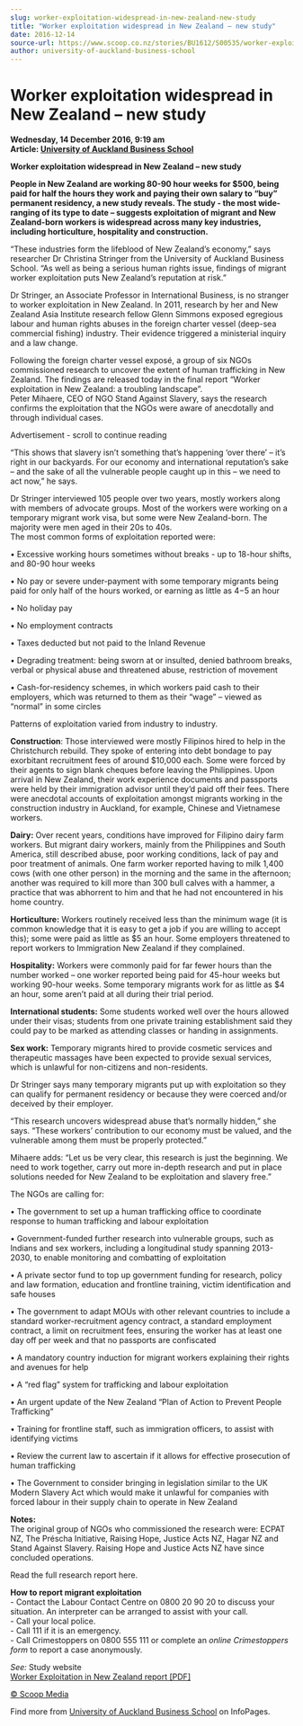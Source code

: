 ```yaml
---
slug: worker-exploitation-widespread-in-new-zealand-new-study
title: "Worker exploitation widespread in New Zealand – new study"
date: 2016-12-14
source-url: https://www.scoop.co.nz/stories/BU1612/S00535/worker-exploitation-widespread-in-new-zealand-new-study.htm
author: university-of-auckland-business-school
---
```

Worker exploitation widespread in New Zealand – new study
=========================================================

**Wednesday, 14 December 2016, 9:19 am**  
**Article: [University of Auckland Business School](https://info.scoop.co.nz/University_of_Auckland_Business_School)**

**Worker exploitation widespread in New Zealand – new study**

  
**People in New Zealand are working 80-90 hour weeks for $500, being paid for half the hours they work and paying their own salary to “buy” permanent residency, a new study reveals. The study - the most wide-ranging of its type to date – suggests exploitation of migrant and New Zealand-born workers is widespread across many key industries, including horticulture, hospitality and construction.**

“These industries form the lifeblood of New Zealand’s economy,” says researcher Dr Christina Stringer from the University of Auckland Business School. “As well as being a serious human rights issue, findings of migrant worker exploitation puts New Zealand’s reputation at risk.”

Dr Stringer, an Associate Professor in International Business, is no stranger to worker exploitation in New Zealand. In 2011, research by her and New Zealand Asia Institute research fellow Glenn Simmons exposed egregious labour and human rights abuses in the foreign charter vessel (deep-sea commercial fishing) industry. Their evidence triggered a ministerial inquiry and a law change.

Following the foreign charter vessel exposé, a group of six NGOs commissioned research to uncover the extent of human trafficking in New Zealand. The findings are released today in the final report “Worker exploitation in New Zealand: a troubling landscape”.  
Peter Mihaere, CEO of NGO Stand Against Slavery, says the research confirms the exploitation that the NGOs were aware of anecdotally and through individual cases.

Advertisement - scroll to continue reading





“This shows that slavery isn’t something that’s happening ‘over there’ – it’s right in our backyards. For our economy and international reputation’s sake – and the sake of all the vulnerable people caught up in this – we need to act now,” he says.

Dr Stringer interviewed 105 people over two years, mostly workers along with members of advocate groups. Most of the workers were working on a temporary migrant work visa, but some were New Zealand-born. The majority were men aged in their 20s to 40s.  
The most common forms of exploitation reported were:

• Excessive working hours sometimes without breaks - up to 18-hour shifts, and 80-90 hour weeks

• No pay or severe under-payment with some temporary migrants being paid for only half of the hours worked, or earning as little as $4-$5 an hour

• No holiday pay

• No employment contracts

• Taxes deducted but not paid to the Inland Revenue

• Degrading treatment: being sworn at or insulted, denied bathroom breaks, verbal or physical abuse and threatened abuse, restriction of movement

• Cash-for-residency schemes, in which workers paid cash to their employers, which was returned to them as their “wage” – viewed as “normal” in some circles

Patterns of exploitation varied from industry to industry.

**Construction**: Those interviewed were mostly Filipinos hired to help in the Christchurch rebuild. They spoke of entering into debt bondage to pay exorbitant recruitment fees of around $10,000 each. Some were forced by their agents to sign blank cheques before leaving the Philippines. Upon arrival in New Zealand, their work experience documents and passports were held by their immigration advisor until they’d paid off their fees. There were anecdotal accounts of exploitation amongst migrants working in the construction industry in Auckland, for example, Chinese and Vietnamese workers.

**Dairy:** Over recent years, conditions have improved for Filipino dairy farm workers. But migrant dairy workers, mainly from the Philippines and South America, still described abuse, poor working conditions, lack of pay and poor treatment of animals. One farm worker reported having to milk 1,400 cows (with one other person) in the morning and the same in the afternoon; another was required to kill more than 300 bull calves with a hammer, a practice that was abhorrent to him and that he had not encountered in his home country.

**Horticulture:** Workers routinely received less than the minimum wage (it is common knowledge that it is easy to get a job if you are willing to accept this); some were paid as little as $5 an hour. Some employers threatened to report workers to Immigration New Zealand if they complained.

**Hospitality:** Workers were commonly paid for far fewer hours than the number worked – one worker reported being paid for 45-hour weeks but working 90-hour weeks. Some temporary migrants work for as little as $4 an hour, some aren’t paid at all during their trial period.

**International students:** Some students worked well over the hours allowed under their visas; students from one private training establishment said they could pay to be marked as attending classes or handing in assignments.

**Sex work:** Temporary migrants hired to provide cosmetic services and therapeutic massages have been expected to provide sexual services, which is unlawful for non-citizens and non-residents.

Dr Stringer says many temporary migrants put up with exploitation so they can qualify for permanent residency or because they were coerced and/or deceived by their employer.

“This research uncovers widespread abuse that’s normally hidden,” she says. “These workers’ contribution to our economy must be valued, and the vulnerable among them must be properly protected.”

Mihaere adds: “Let us be very clear, this research is just the beginning. We need to work together, carry out more in-depth research and put in place solutions needed for New Zealand to be exploitation and slavery free.”

The NGOs are calling for:

• The government to set up a human trafficking office to coordinate response to human trafficking and labour exploitation

• Government-funded further research into vulnerable groups, such as Indians and sex workers, including a longitudinal study spanning 2013-2030, to enable monitoring and combatting of exploitation

• A private sector fund to top up government funding for research, policy and law formation, education and frontline training, victim identification and safe houses

• The government to adapt MOUs with other relevant countries to include a standard worker-recruitment agency contract, a standard employment contract, a limit on recruitment fees, ensuring the worker has at least one day off per week and that no passports are confiscated

• A mandatory country induction for migrant workers explaining their rights and avenues for help

• A “red flag” system for trafficking and labour exploitation

• An urgent update of the New Zealand “Plan of Action to Prevent People Trafficking”

• Training for frontline staff, such as immigration officers, to assist with identifying victims

• Review the current law to ascertain if it allows for effective prosecution of human trafficking

• The Government to consider bringing in legislation similar to the UK Modern Slavery Act which would make it unlawful for companies with forced labour in their supply chain to operate in New Zealand

  
**Notes:**  
The original group of NGOs who commissioned the research were: ECPAT NZ, The Préscha Initiative, Raising Hope, Justice Acts NZ, Hagar NZ and Stand Against Slavery. Raising Hope and Justice Acts NZ have since concluded operations.

Read the full research report here.

**How to report migrant exploitation**  
\- Contact the Labour Contact Centre on 0800 20 90 20 to discuss your situation. An interpreter can be arranged to assist with your call.  
\- Call your local police.  
\- Call 111 if it is an emergency.  
\- Call Crimestoppers on 0800 555 111 or complete an _online Crimestoppers form_ to report a case anonymously.

_See:_ Study website  
[Worker Exploitation in New Zealand report \[PDF\]](http://img.scoop.co.nz/media/pdfs/1612/Worker_Exploitation_in_New_Zealand_Stringer.pdf)

[© Scoop Media](http://www.scoop.co.nz/about/terms.html)

Find more from [University of Auckland Business School](https://info.scoop.co.nz/University_of_Auckland_Business_School) on InfoPages.